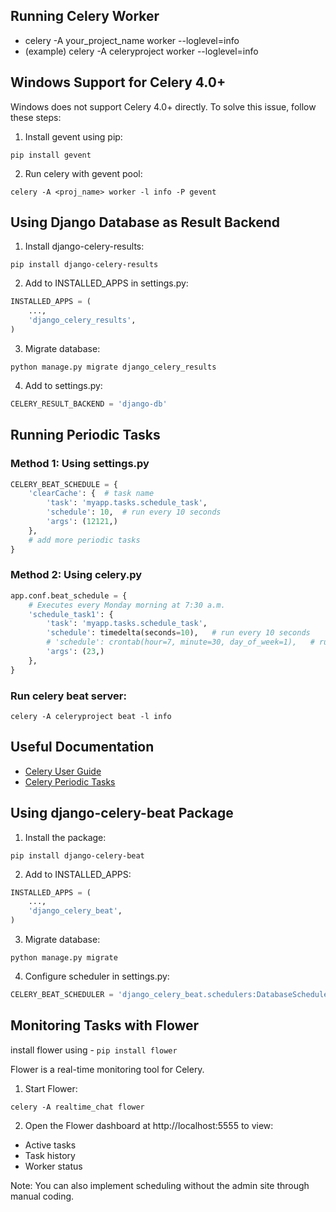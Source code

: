 ## Running Celery Worker

- celery -A your_project_name worker --loglevel=info
- (example) celery -A celeryproject worker --loglevel=info  


## Windows Support for Celery 4.0+

Windows does not support Celery 4.0+ directly. To solve this issue, follow these steps:

1. Install gevent using pip:

`pip install gevent`


2. Run celery with gevent pool:

`celery -A <proj_name> worker -l info -P gevent`


## Using Django Database as Result Backend

1. Install django-celery-results:

`pip install django-celery-results`


2. Add to INSTALLED_APPS in settings.py:
```python
INSTALLED_APPS = (
    ...,
    'django_celery_results',
)
```

3. Migrate database:

`python manage.py migrate django_celery_results`


4. Add to settings.py:

```python
CELERY_RESULT_BACKEND = 'django-db'
```


## Running Periodic Tasks

### Method 1: Using settings.py

```python
CELERY_BEAT_SCHEDULE = {
    'clearCache': {  # task name 
        'task': 'myapp.tasks.schedule_task',  
        'schedule': 10,  # run every 10 seconds 
        'args': (12121,)
    },
    # add more periodic tasks
}
```

### Method 2: Using celery.py

```python
app.conf.beat_schedule = {
    # Executes every Monday morning at 7:30 a.m.
    'schedule_task1': {
        'task': 'myapp.tasks.schedule_task',
        'schedule': timedelta(seconds=10),   # run every 10 seconds
        # 'schedule': crontab(hour=7, minute=30, day_of_week=1),   # run at monday 7:30
        'args': (23,)
    },
}
```


### Run celery beat server:

`celery -A celeryproject beat -l info`


## Useful Documentation
- [Celery User Guide](https://docs.celeryq.dev/en/stable/userguide/index.html#guide)
- [Celery Periodic Tasks](https://docs.celeryq.dev/en/stable/userguide/periodic-tasks.html#beat-custom-schedulers)

## Using django-celery-beat Package

1. Install the package:

`pip install django-celery-beat`


2. Add to INSTALLED_APPS:

```python
INSTALLED_APPS = (
    ...,
    'django_celery_beat',
)
```

3. Migrate database:

`python manage.py migrate`


4. Configure scheduler in settings.py:

```python
CELERY_BEAT_SCHEDULER = 'django_celery_beat.schedulers:DatabaseScheduler'
```


## Monitoring Tasks with Flower

install flower using -  `pip install flower`

Flower is a real-time monitoring tool for Celery.

1. Start Flower:

`celery -A realtime_chat flower`

2. Open the Flower dashboard at http://localhost:5555 to view:
- Active tasks
- Task history
- Worker status


Note: You can also implement scheduling without the admin site through manual coding.
